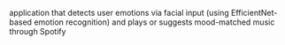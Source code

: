 application that detects user emotions via facial input (using EfficientNet-based emotion recognition) and plays or suggests mood-matched music through Spotify
